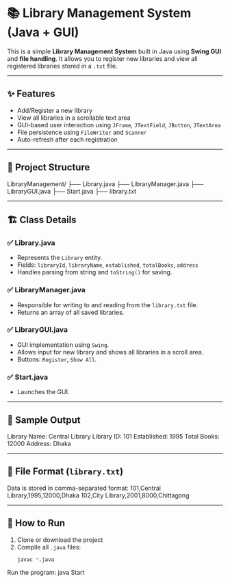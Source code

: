 # 📚 Library Management System (Java + GUI)

This is a simple **Library Management System** built in Java using **Swing GUI** and **file handling**. It allows you to register new libraries and view all registered libraries stored in a `.txt` file.

---

## ✨ Features

- Add/Register a new library
- View all libraries in a scrollable text area
- GUI-based user interaction using `JFrame`, `JTextField`, `JButton`, `JTextArea`
- File persistence using `FileWriter` and `Scanner`
- Auto-refresh after each registration

---

## 📁 Project Structure
LibraryManagement/
├── Library.java
├── LibraryManager.java
├── LibraryGUI.java
├── Start.java
├── library.txt

---

## 🏗️ Class Details

### ✅ Library.java

- Represents the `Library` entity.
- Fields: `libraryId`, `libraryName`, `established`, `totalBooks`, `address`
- Handles parsing from string and `toString()` for saving.

### ✅ LibraryManager.java

- Responsible for writing to and reading from the `library.txt` file.
- Returns an array of all saved libraries.

### ✅ LibraryGUI.java

- GUI implementation using `Swing`.
- Allows input for new library and shows all libraries in a scroll area.
- Buttons: `Register`, `Show All`.

### ✅ Start.java

- Launches the GUI.

---

## 📝 Sample Output
Library Name: Central Library
Library ID: 101
Established: 1995
Total Books: 12000
Address: Dhaka

---

## 💾 File Format (`library.txt`)

Data is stored in comma-separated format:
101,Central Library,1995,12000,Dhaka
102,City Library,2001,8000,Chittagong

---

## 🧪 How to Run

1. Clone or download the project
2. Compile all `.java` files:
   ```bash
   javac *.java

Run the program:
java Start






